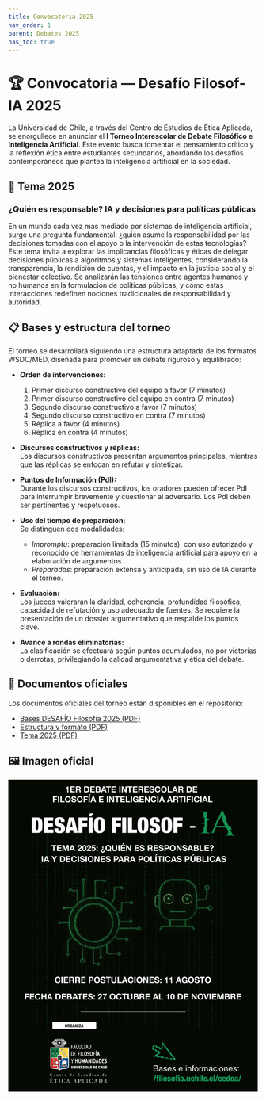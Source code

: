 ```yaml
---
title: Convocatoria 2025
nav_order: 1
parent: Debates 2025
has_toc: true
---
```


# 🏆 Convocatoria — Desafío Filosof-IA 2025

La Universidad de Chile, a través del Centro de Estudios de Ética Aplicada, se enorgullece en anunciar el **I Torneo Interescolar de Debate Filosófico e Inteligencia Artificial**. Este evento busca fomentar el pensamiento crítico y la reflexión ética entre estudiantes secundarios, abordando los desafíos contemporáneos que plantea la inteligencia artificial en la sociedad.

## 📅 Tema 2025

### ¿Quién es responsable? IA y decisiones para políticas públicas

En un mundo cada vez más mediado por sistemas de inteligencia artificial, surge una pregunta fundamental: ¿quién asume la responsabilidad por las decisiones tomadas con el apoyo o la intervención de estas tecnologías? Este tema invita a explorar las implicancias filosóficas y éticas de delegar decisiones públicas a algoritmos y sistemas inteligentes, considerando la transparencia, la rendición de cuentas, y el impacto en la justicia social y el bienestar colectivo. Se analizarán las tensiones entre agentes humanos y no humanos en la formulación de políticas públicas, y cómo estas interacciones redefinen nociones tradicionales de responsabilidad y autoridad.

## 📋 Bases y estructura del torneo

El torneo se desarrollará siguiendo una estructura adaptada de los formatos WSDC/MED, diseñada para promover un debate riguroso y equilibrado:

- **Orden de intervenciones:**  
  1. Primer discurso constructivo del equipo a favor (7 minutos)  
  2. Primer discurso constructivo del equipo en contra (7 minutos)  
  3. Segundo discurso constructivo a favor (7 minutos)  
  4. Segundo discurso constructivo en contra (7 minutos)  
  5. Réplica a favor (4 minutos)  
  6. Réplica en contra (4 minutos)

- **Discursos constructivos y réplicas:**  
  Los discursos constructivos presentan argumentos principales, mientras que las réplicas se enfocan en refutar y sintetizar.

- **Puntos de Información (PdI):**  
  Durante los discursos constructivos, los oradores pueden ofrecer PdI para interrumpir brevemente y cuestionar al adversario. Los PdI deben ser pertinentes y respetuosos.

- **Uso del tiempo de preparación:**  
  Se distinguen dos modalidades:  
  - *Impromptu*: preparación limitada (15 minutos), con uso autorizado y reconocido de herramientas de inteligencia artificial para apoyo en la elaboración de argumentos.  
  - *Preparadas*: preparación extensa y anticipada, sin uso de IA durante el torneo.

- **Evaluación:**  
  Los jueces valorarán la claridad, coherencia, profundidad filosófica, capacidad de refutación y uso adecuado de fuentes. Se requiere la presentación de un dossier argumentativo que respalde los puntos clave.

- **Avance a rondas eliminatorias:**  
  La clasificación se efectuará según puntos acumulados, no por victorias o derrotas, privilegiando la calidad argumentativa y ética del debate.

## 📑 Documentos oficiales

Los documentos oficiales del torneo están disponibles en el repositorio:

- [Bases DESAFÍO Filosofía 2025 (PDF)](Bases_Desafio_FilosofIA_2025.pdf)  
- [Estructura y formato (PDF)](Estructura_y_formato_2025.pdf)  
- [Tema 2025 (PDF)](Tema_2025.pdf)

## 🖼️ Imagen oficial

![Imagen oficial del Desafío Filosof-IA 2025](Imagen_Oficial_Desafio_FilosofIA_2025.png)
